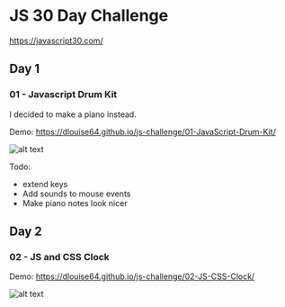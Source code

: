 # JS 30 Day Challenge
https://javascript30.com/
## Day 1
### 01 - Javascript Drum Kit

I decided to make a piano instead.

Demo: https://dlouise64.github.io/js-challenge/01-JavaScript-Drum-Kit/

![alt text](https://user-images.githubusercontent.com/4723307/27332816-a4fe0a38-5617-11e7-8638-aa2cb3785d8a.png "A mini Piano")

Todo:
* extend keys
* Add sounds to mouse events
* Make piano notes look nicer

## Day 2
### 02 - JS and CSS Clock

Demo: https://dlouise64.github.io/js-challenge/02-JS-CSS-Clock/

![alt text](https://user-images.githubusercontent.com/4723307/27506969-5bd4b924-5919-11e7-90a9-72c5fb158a0f.png "A Clock")


